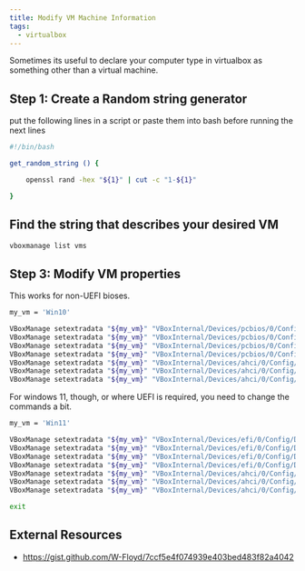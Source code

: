 ```yaml
---
title: Modify VM Machine Information
tags:
  - virtualbox
---
```


Sometimes its useful to declare your computer type in virtualbox as something other than a virtual machine.

## Step 1: Create a Random string generator

put the following lines in a script or paste them into bash before running the next lines

```bash
#!/bin/bash

get_random_string () {

    openssl rand -hex "${1}" | cut -c "1-${1}"

}
```
## Find the string that describes your desired VM

```bash
vboxmanage list vms
```

## Step 3: Modify VM properties

This works for non-UEFI bioses.

```bash
my_vm = 'Win10'

VBoxManage setextradata "${my_vm}" "VBoxInternal/Devices/pcbios/0/Config/DmiBIOSVendor" "American Megatrends Inc"
VBoxManage setextradata "${my_vm}" "VBoxInternal/Devices/pcbios/0/Config/DmiBIOSVersion" "2.1.0"
VBoxManage setextradata "${my_vm}" "VBoxInternal/Devices/pcbios/0/Config/DmiSystemVendor" "ASUSTek Computer"
VBoxManage setextradata "${my_vm}" "VBoxInternal/Devices/pcbios/0/Config/DmiSystemSerial" "$(__get_random_string 9)"
VBoxManage setextradata "${my_vm}" "VBoxInternal/Devices/ahci/0/Config/Port0/SerialNumber" "$(__get_random_string 20)"
VBoxManage setextradata "${my_vm}" "VBoxInternal/Devices/ahci/0/Config/Port0/FirmwareRevision" "$(__get_random_string 8)"
VBoxManage setextradata "${my_vm}" "VBoxInternal/Devices/ahci/0/Config/Port0/ModelNumber" "SEAGATE ST3750525AS"
```

For windows 11, though, or where UEFI is required, you need to change the commands a bit.


```bash
my_vm = 'Win11'

VBoxManage setextradata "${my_vm}" "VBoxInternal/Devices/efi/0/Config/DmiBIOSVendor" "American Megatrends Inc"
VBoxManage setextradata "${my_vm}" "VBoxInternal/Devices/efi/0/Config/DmiBIOSVersion" "2.1.0"
VBoxManage setextradata "${my_vm}" "VBoxInternal/Devices/efi/0/Config/DmiSystemVendor" "ASUSTek Computer"
VBoxManage setextradata "${my_vm}" "VBoxInternal/Devices/efi/0/Config/DmiSystemSerial" "$(__get_random_string 9)"
VBoxManage setextradata "${my_vm}" "VBoxInternal/Devices/ahci/0/Config/Port0/SerialNumber" "$(__get_random_string 20)"
VBoxManage setextradata "${my_vm}" "VBoxInternal/Devices/ahci/0/Config/Port0/FirmwareRevision" "$(__get_random_string 8)"
VBoxManage setextradata "${my_vm}" "VBoxInternal/Devices/ahci/0/Config/Port0/ModelNumber" "SEAGATE ST3750525AS"

exit
```

## External Resources

* <https://gist.github.com/W-Floyd/7ccf5e4f074939e403bed483f82a4042>
